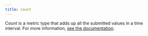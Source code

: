 ```yaml
---
title: count
---
```

Count is a metric type that adds up all the submitted values in a time interval.
For more information, <a href="https://docs.datadoghq.com/metrics/#metric-types">see the documentation</a>.